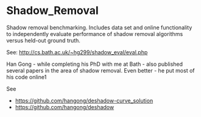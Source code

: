 # Shadow_Removal
Shadow removal benchmarking. Includes data set and online functionality to independently evaluate performance of shadow removal algorithms versus held-out ground truth.

See: http://cs.bath.ac.uk/~hg299/shadow_eval/eval.php

Han Gong - while completing his PhD with me at Bath - also published several papers in the area of shadow removal.
Even better - he put most of his code online1

See
- https://github.com/hangong/deshadow-curve_solution
- https://github.com/hangong/deshadow
